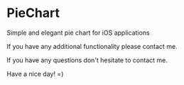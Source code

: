 PieChart
========

Simple and elegant pie chart for iOS applications

If you have any additional functionality please contact me.

If you have any questions don't hesitate to contact me.

Have a nice day! =)
